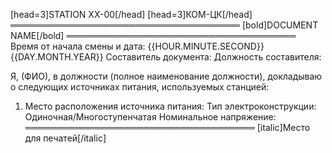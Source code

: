 [head=3]STATION XX-00[/head]
[head=3]КОМ-ЦК[/head]
═════════════════════════════════════
[bold]DOCUMENT NAME[/bold]
═════════════════════════════════════
Время от начала смены и дата: {{HOUR.MINUTE.SECOND}} {{DAY.MONTH.YEAR}}
Составитель документа:
Должность составителя:

Я, (ФИО), в должности (полное наименование должности), докладываю о следующих источниках питания, используемых станцией:
1. Место расположения источника питания:
Тип электроконструкции: Одиночная/Многоступенчатая
Номинальное напряжение:
═════════════════════════════════════
[italic]Место для печатей[/italic]

